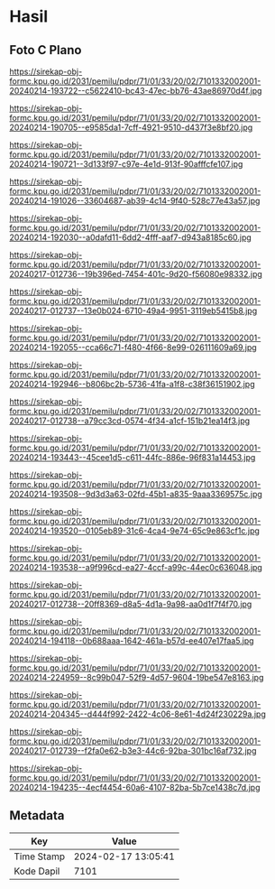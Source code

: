 # Hasil

## Foto C Plano

https://sirekap-obj-formc.kpu.go.id/2031/pemilu/pdpr/71/01/33/20/02/7101332002001-20240214-193722--c5622410-bc43-47ec-bb76-43ae86970d4f.jpg

https://sirekap-obj-formc.kpu.go.id/2031/pemilu/pdpr/71/01/33/20/02/7101332002001-20240214-190705--e9585da1-7cff-4921-9510-d437f3e8bf20.jpg

https://sirekap-obj-formc.kpu.go.id/2031/pemilu/pdpr/71/01/33/20/02/7101332002001-20240214-190721--3d133f97-c97e-4e1d-913f-90afffcfe107.jpg

https://sirekap-obj-formc.kpu.go.id/2031/pemilu/pdpr/71/01/33/20/02/7101332002001-20240214-191026--33604687-ab39-4c14-9f40-528c77e43a57.jpg

https://sirekap-obj-formc.kpu.go.id/2031/pemilu/pdpr/71/01/33/20/02/7101332002001-20240214-192030--a0dafd11-6dd2-4fff-aaf7-d943a8185c60.jpg

https://sirekap-obj-formc.kpu.go.id/2031/pemilu/pdpr/71/01/33/20/02/7101332002001-20240217-012736--19b396ed-7454-401c-9d20-f56080e98332.jpg

https://sirekap-obj-formc.kpu.go.id/2031/pemilu/pdpr/71/01/33/20/02/7101332002001-20240217-012737--13e0b024-6710-49a4-9951-3119eb5415b8.jpg

https://sirekap-obj-formc.kpu.go.id/2031/pemilu/pdpr/71/01/33/20/02/7101332002001-20240214-192055--cca66c71-f480-4f66-8e99-026111609a69.jpg

https://sirekap-obj-formc.kpu.go.id/2031/pemilu/pdpr/71/01/33/20/02/7101332002001-20240214-192946--b806bc2b-5736-41fa-a1f8-c38f36151902.jpg

https://sirekap-obj-formc.kpu.go.id/2031/pemilu/pdpr/71/01/33/20/02/7101332002001-20240217-012738--a79cc3cd-0574-4f34-a1cf-151b21ea14f3.jpg

https://sirekap-obj-formc.kpu.go.id/2031/pemilu/pdpr/71/01/33/20/02/7101332002001-20240214-193443--45cee1d5-c611-44fc-886e-96f831a14453.jpg

https://sirekap-obj-formc.kpu.go.id/2031/pemilu/pdpr/71/01/33/20/02/7101332002001-20240214-193508--9d3d3a63-02fd-45b1-a835-9aaa3369575c.jpg

https://sirekap-obj-formc.kpu.go.id/2031/pemilu/pdpr/71/01/33/20/02/7101332002001-20240214-193520--0105eb89-31c6-4ca4-9e74-65c9e863cf1c.jpg

https://sirekap-obj-formc.kpu.go.id/2031/pemilu/pdpr/71/01/33/20/02/7101332002001-20240214-193538--a9f996cd-ea27-4ccf-a99c-44ec0c636048.jpg

https://sirekap-obj-formc.kpu.go.id/2031/pemilu/pdpr/71/01/33/20/02/7101332002001-20240217-012738--20ff8369-d8a5-4d1a-9a98-aa0d1f7f4f70.jpg

https://sirekap-obj-formc.kpu.go.id/2031/pemilu/pdpr/71/01/33/20/02/7101332002001-20240214-194118--0b688aaa-1642-461a-b57d-ee407e17faa5.jpg

https://sirekap-obj-formc.kpu.go.id/2031/pemilu/pdpr/71/01/33/20/02/7101332002001-20240214-224959--8c99b047-52f9-4d57-9604-19be547e8163.jpg

https://sirekap-obj-formc.kpu.go.id/2031/pemilu/pdpr/71/01/33/20/02/7101332002001-20240214-204345--d444f992-2422-4c06-8e61-4d24f230229a.jpg

https://sirekap-obj-formc.kpu.go.id/2031/pemilu/pdpr/71/01/33/20/02/7101332002001-20240217-012739--f2fa0e62-b3e3-44c6-92ba-301bc16af732.jpg

https://sirekap-obj-formc.kpu.go.id/2031/pemilu/pdpr/71/01/33/20/02/7101332002001-20240214-194235--4ecf4454-60a6-4107-82ba-5b7ce1438c7d.jpg


## Metadata

| Key        | Value               |
| ---------- | ------------------- |
| Time Stamp | 2024-02-17 13:05:41 |
| Kode Dapil | 7101                |



